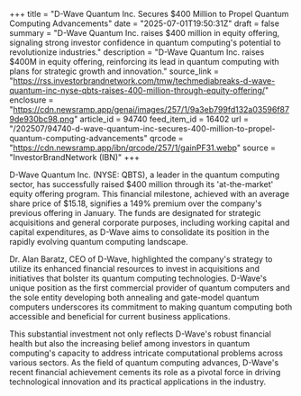 +++
title = "D-Wave Quantum Inc. Secures $400 Million to Propel Quantum Computing Advancements"
date = "2025-07-01T19:50:31Z"
draft = false
summary = "D-Wave Quantum Inc. raises $400 million in equity offering, signaling strong investor confidence in quantum computing's potential to revolutionize industries."
description = "D-Wave Quantum Inc. raises $400M in equity offering, reinforcing its lead in quantum computing with plans for strategic growth and innovation."
source_link = "https://rss.investorbrandnetwork.com/tmw/techmediabreaks-d-wave-quantum-inc-nyse-qbts-raises-400-million-through-equity-offering/"
enclosure = "https://cdn.newsramp.app/genai/images/257/1/9a3eb799fd132a03596f879de930bc98.png"
article_id = 94740
feed_item_id = 16402
url = "/202507/94740-d-wave-quantum-inc-secures-400-million-to-propel-quantum-computing-advancements"
qrcode = "https://cdn.newsramp.app/ibn/qrcode/257/1/gainPF31.webp"
source = "InvestorBrandNetwork (IBN)"
+++

<p>D-Wave Quantum Inc. (NYSE: QBTS), a leader in the quantum computing sector, has successfully raised $400 million through its 'at-the-market' equity offering program. This financial milestone, achieved with an average share price of $15.18, signifies a 149% premium over the company's previous offering in January. The funds are designated for strategic acquisitions and general corporate purposes, including working capital and capital expenditures, as D-Wave aims to consolidate its position in the rapidly evolving quantum computing landscape.</p><p>Dr. Alan Baratz, CEO of D-Wave, highlighted the company's strategy to utilize its enhanced financial resources to invest in acquisitions and initiatives that bolster its quantum computing technologies. D-Wave's unique position as the first commercial provider of quantum computers and the sole entity developing both annealing and gate-model quantum computers underscores its commitment to making quantum computing both accessible and beneficial for current business applications.</p><p>This substantial investment not only reflects D-Wave's robust financial health but also the increasing belief among investors in quantum computing's capacity to address intricate computational problems across various sectors. As the field of quantum computing advances, D-Wave's recent financial achievement cements its role as a pivotal force in driving technological innovation and its practical applications in the industry.</p>